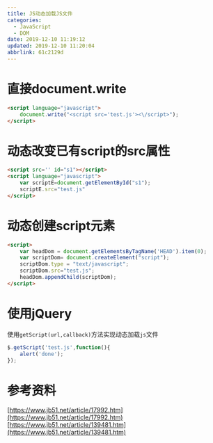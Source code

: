 ```yaml
---
title: JS动态加载JS文件
categories: 
  - JavaScript
  - DOM
date: 2019-12-10 11:19:12
updated: 2019-12-10 11:20:04
abbrlink: 61c2129d
---
```

# 直接document.write
```html
<script language="javascript">
    document.write("<script src='test.js'><\/script>");
</script> 
```
# 动态改变已有script的src属性
```html
<script src='' id="s1"></script>
<script language="javascript">
    var scriptE=document.getElementById("s1");
    scriptE.src="test.js"
</script>
```
# 动态创建script元素
```html
<script>
    var headDom = document.getElementsByTagName('HEAD').item(0);
    var scriptDom= document.createElement("script");
    scriptDom.type = "text/javascript";
    scriptDom.src="test.js";
    headDom.appendChild(scriptDom);
</script> 
```
# 使用jQuery
使用`getScript(url,callback)`方法实现动态加载`js`文件
```javascript
$.getScript('test.js',function(){
    alert('done');
});
```
# 参考资料
[https://www.jb51.net/article/17992.htm](https://www.jb51.net/article/17992.htm)
[https://www.jb51.net/article/139481.htm](https://www.jb51.net/article/139481.htm)
